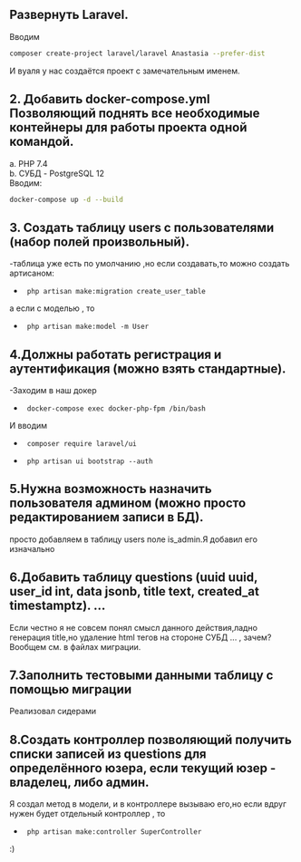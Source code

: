 
## Развернуть Laravel.
 Вводим 
```bash 
composer create-project laravel/laravel Anastasia --prefer-dist
```
И вуаля у нас создаётся проект с замечательным именем.

##    2. Добавить docker-compose.yml Позволяющий поднять все необходимые контейнеры для работы проекта одной командой.
a. PHP 7.4 </br>
b. СУБД - PostgreSQL 12 </br>
Вводим:
```bash 
docker-compose up -d --build
```


##     3. Создать таблицу users с пользователями (набор полей произвольный). 
  -таблица уже есть по умолчанию ,но если создавать,то можно создать артисаном:
-      php artisan make:migration create_user_table
а если с моделью , то 
-      php artisan make:model -m User

##     4.Должны работать регистрация и аутентификация (можно взять стандартные).
-Заходим в наш докер
-      docker-compose exec docker-php-fpm /bin/bash
И вводим
-      composer require laravel/ui
-      php artisan ui bootstrap --auth

##     5.Нужна возможность назначить пользователя админом (можно просто редактированием записи в БД).
 просто добавляем в таблицу users поле is_admin.Я добавил его изначально

##     6.Добавить таблицу questions (uuid uuid, user_id int, data jsonb, title text, created_at timestamptz). ...
Если честно я не совсем понял смысл данного действия,ладно генерация title,но удаление html тегов на стороне
СУБД ... , зачем? Вообщем см. в файлах миграции.

##     7.Заполнить тестовыми данными таблицу с помощью миграции
Реализовал сидерами
##     8.Создать контроллер позволяющий получить списки записей из questions для определённого юзера, если текущий юзер - владелец, либо админ.
Я создал метод в модели, и в контроллере вызываю его,но если вдруг нужен будет отдельный контроллер , то 
       
-      php artisan make:controller SuperController 
:)
